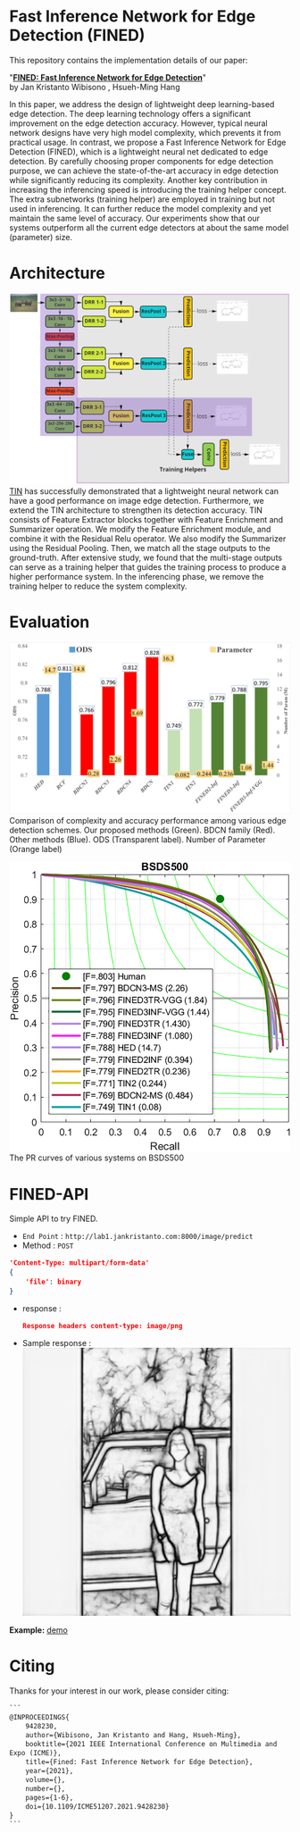 # Fast Inference Network for Edge Detection (FINED)

This repository contains the implementation details of our paper:

"**[FINED: Fast Inference Network for Edge Detection](https://arxiv.org/abs/2012.08392)**"  
by Jan Kristanto Wibisono , Hsueh-Ming Hang   

In this paper, we address the design of lightweight deep learning-based edge detection. The deep learning technology offers a significant improvement on the edge detection accuracy. However, typical neural network designs have very high model complexity, which prevents it from practical usage. In contrast, we propose a Fast Inference Network for Edge Detection (FINED), which is a lightweight neural net dedicated to edge detection. By carefully choosing proper components for edge detection purpose, we can achieve the state-of-the-art accuracy in edge detection while significantly reducing its complexity. Another key contribution in increasing the inferencing speed is introducing the training helper concept. The extra subnetworks (training helper) are employed in training but not used in inferencing. It can further reduce the model complexity and yet maintain the same level of accuracy. Our experiments show that our systems outperform all the current edge detectors at about the same model (parameter) size.

# Architecture 
![image](img/F1.png)
[TIN](https://ieeexplore.ieee.org/document/9190982) has successfully demonstrated that a lightweight
neural network can have a good performance on image edge
detection. Furthermore, we extend the TIN architecture to
strengthen its detection accuracy. TIN consists of Feature Extractor blocks together with Feature Enrichment and Summarizer operation. We modify the Feature Enrichment module,
and combine it with the Residual Relu operator. We also modify the Summarizer using the Residual Pooling. Then, we
match all the stage outputs to the ground-truth. After extensive study, we found that the multi-stage outputs can serve as
a training helper that guides the training process to produce
a higher performance system. In the inferencing phase, we
remove the training helper to reduce the system complexity.
# Evaluation 
![image](img/F6.png)
Comparison of complexity and accuracy performance among various edge detection schemes. Our proposed methods (Green). BDCN family (Red). Other methods (Blue). ODS (Transparent label). Number of Parameter (Orange label)

![image](img/S10.png)
The PR curves of various systems on BSDS500

# FINED-API
Simple API to try FINED. 
* `End Point` : ``` http://lab1.jankristanto.com:8000/image/predict ```
* Method : `POST` 

```json 
'Content-Type: multipart/form-data'
{
    'file': binary
}
```

* response :
  ```json
  Response headers content-type: image/png
  ``` 
* Sample response : 
![image](img/result_prediction.png)

**Example:** [demo](examples/api_demo.py)
# Citing
Thanks for your interest in our work, please consider citing:

    ```
    @INPROCEEDINGS{
	    9428230,
		author={Wibisono, Jan Kristanto and Hang, Hsueh-Ming},
		booktitle={2021 IEEE International Conference on Multimedia and Expo (ICME)}, 
		title={Fined: Fast Inference Network for Edge Detection}, 
		year={2021},
		volume={},
		number={},
		pages={1-6},
		doi={10.1109/ICME51207.2021.9428230}
	}
	```
